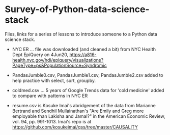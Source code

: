# Survey-of-Python-data-science-stack
Files, links for a series of lessons to introduce someone to a Python data science stack.

* NYC ER ... file was downloaded (and cleaned a bit) from NYC Health Dept EpiQuery on 4Jun20, https://a816-health.nyc.gov/hdi/epiquery/visualizations?PageType=ps&PopulationSource=Syndromic

* PandasJumble0.csv, PandasJumble1.csv, PandasJumble2.csv added to help practice with select, sort, groupby.

* coldmed.csv ... 5 years of Google Trends data for 'cold medicine' added to compare with patterns in NYC ER 

* resume.csv is Kosuke Imai's abridgement of the data from Marianne Bertrand and Sendhil Mullainathan's "Are Emily and Greg more employable than Lakisha and Jamal?" in the American Economic Review, vol. 94, pp. 991-1013. Imai's repo is at https://github.com/kosukeimai/qss/tree/master/CAUSALITY
